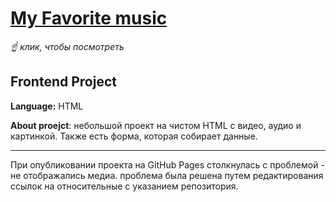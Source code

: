 # [My Favorite music](https://elenka9.github.io/MyFavMusic/) #  
*☝️ клик, чтобы посмотреть*

## Frontend Project ##

**Language:** HTML

**About proejct**: небольшой проект на чистом HTML с видео, аудио и картинкой. Также есть форма, которая собирает данные. 
***
При опубликовании проекта на GitHub Pages столкнулась с проблемой - не отображались медиа. проблема была решена путем редактирования ссылок на относительные с указанием репозитория.
